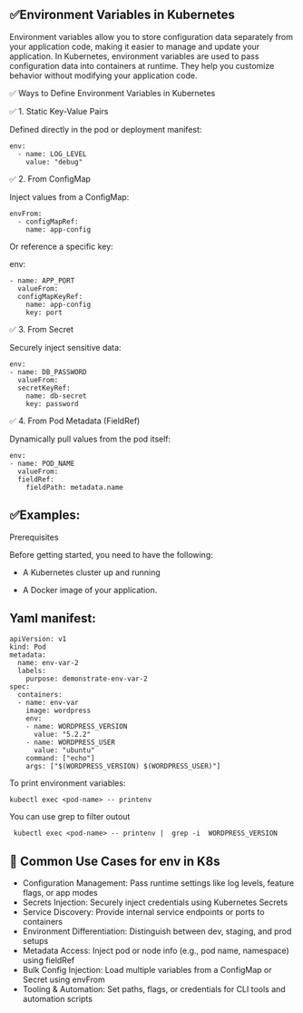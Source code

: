 ✅Environment Variables in Kubernetes
---------------------------------------

Environment variables allow you to store configuration data separately from your application code, making it easier to manage and update your application.
In Kubernetes, environment variables are used to pass configuration data into containers at runtime. 
They help you customize behavior without modifying your application code.

✅ Ways to Define Environment Variables in Kubernetes

✅ 1. Static Key-Value Pairs

Defined directly in the pod or deployment manifest:

    env:
      - name: LOG_LEVEL
        value: "debug"
        
✅ 2. From ConfigMap

Inject values from a ConfigMap:

    envFrom:
      - configMapRef:
        name: app-config
        

Or reference a specific key:

env:
  
    - name: APP_PORT
      valueFrom:
      configMapKeyRef:
        name: app-config
        key: port
        
✅ 3. From Secret

Securely inject sensitive data:

    env:
    - name: DB_PASSWORD
      valueFrom:
      secretKeyRef:
        name: db-secret
        key: password

✅ 4. From Pod Metadata (FieldRef)

Dynamically pull values from the pod itself:

    env:
    - name: POD_NAME
      valueFrom:
      fieldRef:
        fieldPath: metadata.name

✅Examples:
---------

Prerequisites

Before getting started, you need to have the following:

- A Kubernetes cluster up and running

- A Docker image of your application.

Yaml manifest:
------------
    apiVersion: v1
    kind: Pod
    metadata:
      name: env-var-2
      labels:
        purpose: demonstrate-env-var-2
    spec:
      containers:
      - name: env-var
        image: wordpress
        env:
        - name: WORDPRESS_VERSION
          value: "5.2.2"
        - name: WORDPRESS_USER
          value: "ubuntu"
        command: ["echo"]
        args: ["$(WORDPRESS_VERSION) $(WORDPRESS_USER)"]

To print environment variables:

    kubectl exec <pod-name> -- printenv
    
 You can use grep to filter outout   

     kubectl exec <pod-name> -- printenv |  grep -i  WORDPRESS_VERSION

🔑 Common Use Cases for env in K8s
------------------------------------

- Configuration Management:  Pass runtime settings like log levels, feature flags, or app modes
- Secrets Injection: Securely inject credentials using Kubernetes Secrets
- Service Discovery: Provide internal service endpoints or ports to containers
- Environment Differentiation: Distinguish between dev, staging, and prod setups
- Metadata Access: Inject pod or node info (e.g., pod name, namespace) using fieldRef
- Bulk Config Injection: Load multiple variables from a ConfigMap or Secret using envFrom
- Tooling & Automation: Set paths, flags, or credentials for CLI tools and automation scripts

